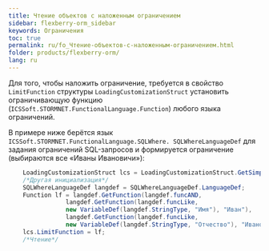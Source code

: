 ```yaml
---
title: Чтение объектов с наложенным ограничением
sidebar: flexberry-orm_sidebar
keywords: Ограничения
toc: true
permalink: ru/fo_Чтение-объектов-с-наложенным-ограничением.html
folder: products/flexberry-orm/
lang: ru
---
```


Для того, чтобы наложить ограничение, требуется в свойство `LimitFunction` структуры `LoadingCustomizationStruct` установить ограничивающую функцию (`ICSSoft.STORMNET.FunctionalLanguage.Function`) любого языка ограничений.


В примере ниже берётся язык `ICSSoft.STORMNET.FunctionalLanguage.SQLWhere. SQLWhereLanguageDef` для задания ограничений SQL-запросов и формируется ограничение (выбираются все «Иваны Ивановичи»):

```cs
	LoadingCustomizationStruct lcs = LoadingCustomizationStruct.GetSimpleStruct(typeof(Автор), Автор.Views.Главное);				
	/*Другая инициализация*/
	SQLWhereLanguageDef langdef = SQLWhereLanguageDef.LanguageDef;
	Function lf = langdef.GetFunction(langdef.funcAND,
				langdef.GetFunction(langdef.funcLike, 
				new VariableDef(langdef.StringType, "Имя"), "Иван"),
				langdef.GetFunction(langdef.funcLike, 
				new VariableDef(langdef.StringType, "Отчество"), "Иванович"));		
    lcs.LimitFunction = lf;
	/*Чтение*/
```

